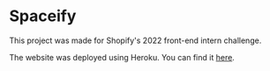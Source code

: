 # Spaceify

This project was made for Shopify's 2022 front-end intern challenge.

The website was deployed using Heroku. You can find it [here](https://spaceify.herokuapp.com).